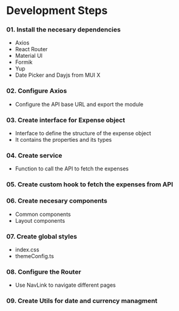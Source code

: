 # Development Steps

### 01. Install the necesary dependencies
* Axios
* React Router
* Material UI
* Formik
* Yup
* Date Picker and Dayjs from MUI X

### 02. Configure Axios
* Configure the API base URL and export the module

### 03. Create interface for Expense object
* Interface to define the structure of the expense object
* It contains the properties and its types

### 04. Create service
* Function to call the API to fetch the expenses

### 05. Create custom hook to fetch the expenses from API

### 06. Create necesary components
* Common components
* Layout components

### 07. Create global styles
* index.css
* themeConfig.ts

### 08. Configure the Router
* Use NavLink to navigate different pages

### 09. Create Utils for date and currency managment
